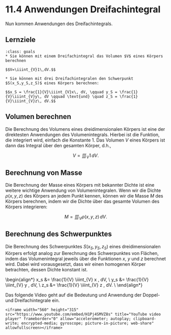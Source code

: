 # 11.4 Anwendungen Dreifachintegral

Nun kommen Anwendungen des Dreifachintegrals. 

## Lernziele

```{admonition} Lernziele
:class: goals
* Sie können mit einem Dreifachintegral das Volumen $V$ eines Körpers berechnen

$$V=\iiint_{V}1\,dV.$$

* Sie können mit drei Dreifachintegralen den Schwerpunkt $S(x_S,y_S,z_S)$ eines Körpers berechnen:

$$x_S = \frac{1}{V}\iiint_{V}x\, dV, \qquad y_S = \frac{1}{V}\iiint_{V}y\, dV \qquad \text{und} \quad z_S = \frac{1}{V}\iiint_{V}z\, dV.$$
```

## Volumen berechnen

Die Berechnung des Volumens eines dreidimensionalen Körpers ist eine der direktesten Anwendungen des Volumenintegrals. Hierbei ist die Funktion, die integriert wird, einfach die Konstante 1. Das Volumen $V$ eines Körpers ist dann das Integral über den gesamten Körper, d.h.,

$$V = \iiint_{V} 1 \, dV.$$

## Berechnung von Masse

Die Berechnung der Masse eines Körpers mit bekannter Dichte ist eine weitere
wichtige Anwendung von Volumenintegralen. Wenn wir die Dichte $\rho(x, y, z)$
des Körpers an jedem Punkt kennen, können wir die Masse $M$ des Körpers
berechnen, indem wir die Dichte über das gesamte Volumen des Körpers
integrieren:

$$M = \iiint_{V} \rho(x, y, z) \, dV.$$

## Berechnung des Schwerpunktes

Die Berechnung des Schwerpunktes $S(x_S, y_S, z_S)$ eines dreidimensionalen
Körpers erfolgt analog zur Berechnung des Schwerpunktes von Flächen, indem das
Volumenintegral jeweils über die Funktionen $x$, $y$ und $z$ berechnet wird. Dabei wird vorausgesetzt, dass wir einen homogenen Körper betrachten, dessen Dichte konstant ist.

\begin{align*}
x_s &= \frac{1}{V} \iiint_{V} x \, dV, \\
y_s &= \frac{1}{V} \iiint_{V} y \, dV, \\
z_s &= \frac{1}{V} \iiint_{V} z \, dV. \\
\end{align*}

Das folgende Video geht auf die Bedeutung und Anwendung der Doppel- und
Dreifachintegrale ein.

```{dropdown} Video zu "Mehrdimensionale Integration | Bedeutung und Anwendung" von MathePeter
<iframe width="560" height="315" src="https://www.youtube.com/embed/H1Pj4SMVZ8s" title="YouTube video player" frameborder="0" allow="accelerometer; autoplay; clipboard-write; encrypted-media; gyroscope; picture-in-picture; web-share" allowfullscreen></iframe>
```